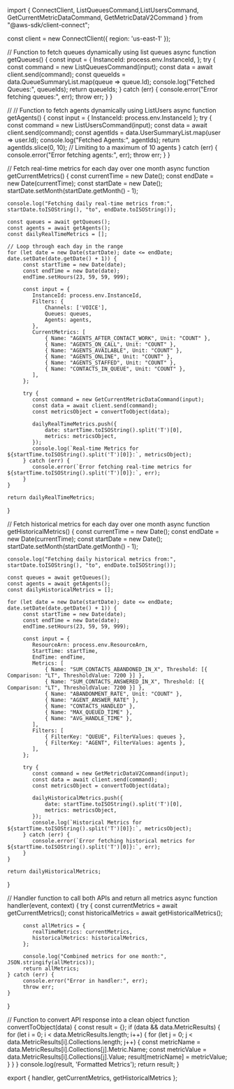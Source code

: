 import { ConnectClient, ListQueuesCommand,ListUsersCommand, GetCurrentMetricDataCommand, GetMetricDataV2Command } from "@aws-sdk/client-connect";

const client = new ConnectClient({ region: 'us-east-1' });

// Function to fetch queues dynamically using list queues
async function getQueues() {
    const input = {
         InstanceId: process.env.InstanceId,
    };
    try {
         const command = new ListQueuesCommand(input);
         const data = await client.send(command);
         const queueIds = data.QueueSummaryList.map(queue => queue.Id);
         console.log("Fetched Queues:", queueIds);
         return queueIds;
    } catch (err) {
         console.error("Error fetching queues:", err);
         throw err;
    }
}

// // Function to fetch agents dynamically using ListUsers
async function getAgents() {
    const input = { InstanceId: process.env.InstanceId };
    try {
         const command = new ListUsersCommand(input);
         const data = await client.send(command);
         const agentIds = data.UserSummaryList.map(user => user.Id);
         console.log("Fetched Agents:", agentIds);
         return agentIds.slice(0, 10); // Limiting to a maximum of 10 agents
    } catch (err) {
         console.error("Error fetching agents:", err);
         throw err;
    }
}

// Fetch real-time metrics for each day over one month
async function getCurrentMetrics() {
    const currentTime = new Date();
    const endDate = new Date(currentTime);
    const startDate = new Date();
    startDate.setMonth(startDate.getMonth() - 1);

    console.log("Fetching daily real-time metrics from:", startDate.toISOString(), "to", endDate.toISOString());

    const queues = await getQueues();
    const agents = await getAgents();
    const dailyRealTimeMetrics = [];

    // Loop through each day in the range
    for (let date = new Date(startDate); date <= endDate; date.setDate(date.getDate() + 1)) {
         const startTime = new Date(date);
         const endTime = new Date(date);
         endTime.setHours(23, 59, 59, 999);

         const input = {
            InstanceId: process.env.InstanceId,
            Filters: {
                Channels: ['VOICE'],
                Queues: queues,
                Agents: agents,
            },
            CurrentMetrics: [
                { Name: "AGENTS_AFTER_CONTACT_WORK", Unit: "COUNT" },
                { Name: "AGENTS_ON_CALL", Unit: "COUNT" },
                { Name: "AGENTS_AVAILABLE", Unit: "COUNT" },
                { Name: "AGENTS_ONLINE", Unit: "COUNT" },
                { Name: "AGENTS_STAFFED", Unit: "COUNT" },
                { Name: "CONTACTS_IN_QUEUE", Unit: "COUNT" },
            ],
         };

         try {
            const command = new GetCurrentMetricDataCommand(input);
            const data = await client.send(command);
            const metricsObject = convertToObject(data);

            dailyRealTimeMetrics.push({
                date: startTime.toISOString().split('T')[0],
                metrics: metricsObject,
            });
            console.log(`Real-time Metrics for ${startTime.toISOString().split('T')[0]}:`, metricsObject);
         } catch (err) {
            console.error(`Error fetching real-time metrics for ${startTime.toISOString().split('T')[0]}:`, err);
         }
    }

    return dailyRealTimeMetrics;
}

// Fetch historical metrics for each day over one month
async function getHistoricalMetrics() {
    const currentTime = new Date();
    const endDate = new Date(currentTime);
    const startDate = new Date();
    startDate.setMonth(startDate.getMonth() - 1);

    console.log("Fetching daily historical metrics from:", startDate.toISOString(), "to", endDate.toISOString());

    const queues = await getQueues();
    const agents = await getAgents();
    const dailyHistoricalMetrics = [];

    for (let date = new Date(startDate); date <= endDate; date.setDate(date.getDate() + 1)) {
         const startTime = new Date(date);
         const endTime = new Date(date);
         endTime.setHours(23, 59, 59, 999);

         const input = {
            ResourceArn: process.env.ResourceArn,
            StartTime: startTime,
            EndTime: endTime,
            Metrics: [
                { Name: "SUM_CONTACTS_ABANDONED_IN_X", Threshold: [{ Comparison: "LT", ThresholdValue: 7200 }] },
                { Name: "SUM_CONTACTS_ANSWERED_IN_X", Threshold: [{ Comparison: "LT", ThresholdValue: 7200 }] },
                { Name: "ABANDONMENT_RATE", Unit: "COUNT" },
                { Name: "AGENT_ANSWER_RATE" },
                { Name: "CONTACTS_HANDLED" },
                { Name: "MAX_QUEUED_TIME" },
                { Name: "AVG_HANDLE_TIME" },
            ],
            Filters: [
                { FilterKey: "QUEUE", FilterValues: queues },
                { FilterKey: "AGENT", FilterValues: agents },
            ],
         };

         try {
            const command = new GetMetricDataV2Command(input);
            const data = await client.send(command);
            const metricsObject = convertToObject(data);

            dailyHistoricalMetrics.push({
                date: startTime.toISOString().split('T')[0],
                metrics: metricsObject,
            });
            console.log(`Historical Metrics for ${startTime.toISOString().split('T')[0]}:`, metricsObject);
         } catch (err) {
            console.error(`Error fetching historical metrics for ${startTime.toISOString().split('T')[0]}:`, err);
         }
    }

    return dailyHistoricalMetrics;
}

// Handler function to call both APIs and return all metrics
async function handler(event, context) {
    try {
         const currentMetrics = await getCurrentMetrics();
         const historicalMetrics = await getHistoricalMetrics();

         const allMetrics = {
            realTimeMetrics: currentMetrics,
            historicalMetrics: historicalMetrics,
         };

         console.log("Combined metrics for one month:", JSON.stringify(allMetrics));
         return allMetrics;
    } catch (err) {
         console.error("Error in handler:", err);
         throw err;
    }
}

// Function to convert API response into a clean object
function convertToObject(data) {
    const result = {};
    if (data && data.MetricResults) {
         for (let i = 0; i < data.MetricResults.length; i++) {
            for (let j = 0; j < data.MetricResults[i].Collections.length; j++) {
                const metricName = data.MetricResults[i].Collections[j].Metric.Name;
                const metricValue = data.MetricResults[i].Collections[j].Value;
                result[metricName] = metricValue;
            }
         }
    }
    console.log(result, 'Formatted Metrics');
    return result;
}

export { handler, getCurrentMetrics, getHistoricalMetrics };
